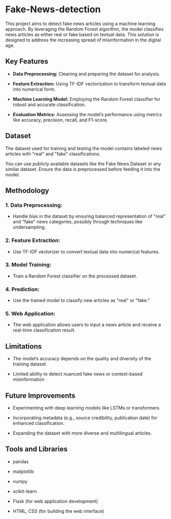 # Fake-News-detection

This project aims to detect fake news articles using a machine learning approach. By leveraging the Random Forest algorithm, the model classifies news articles as either real or fake based on textual data. This solution is designed to address the increasing spread of misinformation in the digital age.

## Key Features

- **Data Preprocessing:** Cleaning and preparing the dataset for analysis.

- **Feature Extraction:** Using TF-IDF vectorization to transform textual data into numerical form.

- **Machine Learning Model:** Employing the Random Forest classifier for robust and accurate classification.

- **Evaluation Metrics:** Assessing the model’s performance using metrics like accuracy, precision, recall, and F1-score.

## Dataset

The dataset used for training and testing the model contains labeled news articles with "real" and "fake" classifications.

You can use publicly available datasets like the Fake News Dataset or any similar dataset. Ensure the data is preprocessed before feeding it into the model.

## Methodology

### 1. Data Preprocessing:

- Handle bias in the dataset by ensuring balanced representation of "real" and "fake" news categories, possibly through techniques like undersampling.

### 2. Feature Extraction:

- Use TF-IDF vectorizer to convert textual data into numerical features.

### 3. Model Training:

- Train a Random Forest classifier on the processed dataset.

### 4. Prediction:

- Use the trained model to classify new articles as "real" or "fake."

### 5. Web Application:

- The web application allows users to input a news article and receive a real-time classification result.

## Limitations

- The model’s accuracy depends on the quality and diversity of the training dataset.

- Limited ability to detect nuanced fake news or context-based misinformation

## Future Improvements

- Experimenting with deep learning models like LSTMs or transformers.

- Incorporating metadata (e.g., source credibility, publication date) for enhanced classification.

- Expanding the dataset with more diverse and multilingual articles.

## Tools and Libraries

- pandas
- matplotlib
- numpy

- scikit-learn

- Flask (for web application development)

- HTML, CSS (for building the web interface)
